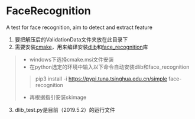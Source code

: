 # FaceRecognition
A test for face recognition, aim to detect and extract feature

1. 要把解压后的ValidationData文件夹放在此目录下
2. 需要安装[cmake](https://cmake.org/download/)，用来编译安装[dlib](http://dlib.net/)和[face_recognition](https://github.com/ageitgey/face_recognition)库
> * windows下选择cmake.msi文件安装
> * 在python选定的环境中输入以下命令自动安装dlib和face_recognition
> > pip3 install -i https://pypi.tuna.tsinghua.edu.cn/simple face-recognition 
> * 再根据指引安装skimage
3. dlib_test.py是目前（2019.5.2）的运行文件
